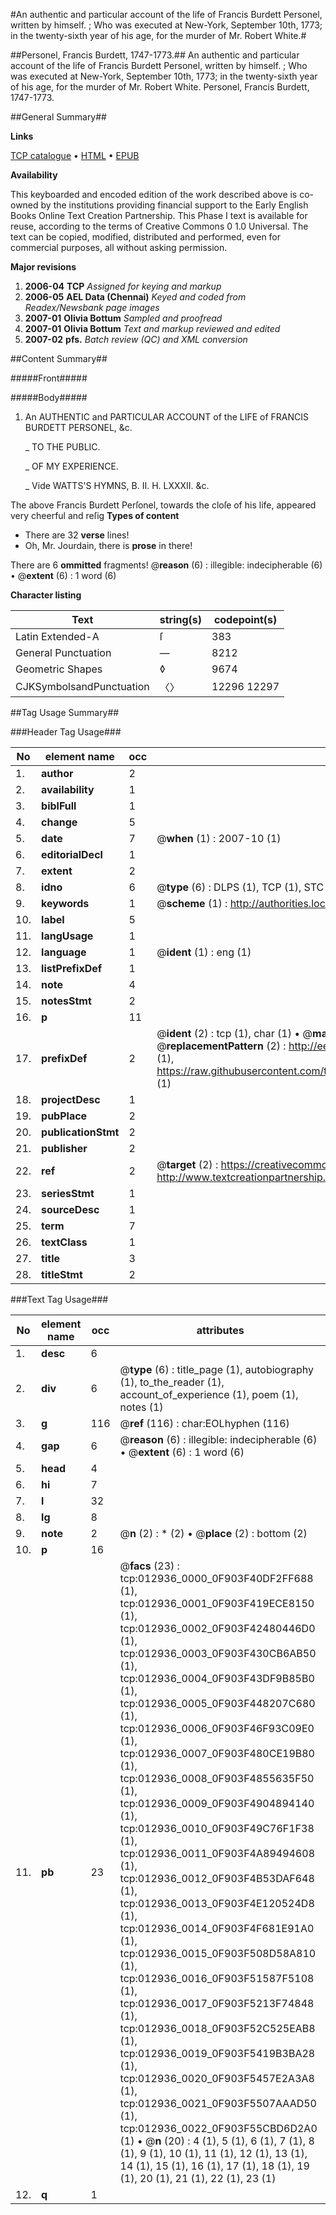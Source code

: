 #An authentic and particular account of the life of Francis Burdett Personel, written by himself. ; Who was executed at New-York, September 10th, 1773; in the twenty-sixth year of his age, for the murder of Mr. Robert White.#

##Personel, Francis Burdett, 1747-1773.##
An authentic and particular account of the life of Francis Burdett Personel, written by himself. ; Who was executed at New-York, September 10th, 1773; in the twenty-sixth year of his age, for the murder of Mr. Robert White.
Personel, Francis Burdett, 1747-1773.

##General Summary##

**Links**

[TCP catalogue](http://www.ota.ox.ac.uk/tcp/)  • 
[HTML](http://tei.it.ox.ac.uk/tcp/Texts-HTML/free/N10/N10180.html)  • 
[EPUB](http://tei.it.ox.ac.uk/tcp/Texts-EPUB/free/N10/N10180.epub)

**Availability**

This keyboarded and encoded edition of the
	       work described above is co-owned by the institutions
	       providing financial support to the Early English Books
	       Online Text Creation Partnership. This Phase I text is
	       available for reuse, according to the terms of Creative
	       Commons 0 1.0 Universal. The text can be copied,
	       modified, distributed and performed, even for
	       commercial purposes, all without asking permission.

**Major revisions**

1. __2006-04__ __TCP__ *Assigned for keying and markup*
1. __2006-05__ __AEL Data (Chennai)__ *Keyed and coded from Readex/Newsbank page images*
1. __2007-01__ __Olivia Bottum__ *Sampled and proofread*
1. __2007-01__ __Olivia Bottum__ *Text and markup reviewed and edited*
1. __2007-02__ __pfs.__ *Batch review (QC) and XML conversion*

##Content Summary##

#####Front#####

#####Body#####

1. An AUTHENTIC and PARTICULAR ACCOUNT of the LIFE of FRANCIS BURDETT PERSONEL, &c.

    _ TO THE PUBLIC.

    _ OF MY EXPERIENCE.

    _ Vide WATTS'S HYMNS, B. II. H. LXXXII. &c.

The above Francis Burdett Perſonel, towards the cloſe of his life, appeared very cheerful and reſig
**Types of content**

  * There are 32 **verse** lines!
  * Oh, Mr. Jourdain, there is **prose** in there!

There are 6 **ommitted** fragments! 
 @__reason__ (6) : illegible: indecipherable (6)  •  @__extent__ (6) : 1 word (6)

**Character listing**


|Text|string(s)|codepoint(s)|
|---|---|---|
|Latin Extended-A|ſ|383|
|General Punctuation|—|8212|
|Geometric Shapes|◊|9674|
|CJKSymbolsandPunctuation|〈〉|12296 12297|

##Tag Usage Summary##

###Header Tag Usage###

|No|element name|occ|attributes|
|---|---|---|---|
|1.|__author__|2||
|2.|__availability__|1||
|3.|__biblFull__|1||
|4.|__change__|5||
|5.|__date__|7| @__when__ (1) : 2007-10 (1)|
|6.|__editorialDecl__|1||
|7.|__extent__|2||
|8.|__idno__|6| @__type__ (6) : DLPS (1), TCP (1), STC (1), NOTIS (1), IMAGE-SET (1), EVANS-CITATION (1)|
|9.|__keywords__|1| @__scheme__ (1) : http://authorities.loc.gov/ (1)|
|10.|__label__|5||
|11.|__langUsage__|1||
|12.|__language__|1| @__ident__ (1) : eng (1)|
|13.|__listPrefixDef__|1||
|14.|__note__|4||
|15.|__notesStmt__|2||
|16.|__p__|11||
|17.|__prefixDef__|2| @__ident__ (2) : tcp (1), char (1)  •  @__matchPattern__ (2) : ([0-9\-]+):([0-9IVX]+) (1), (.+) (1)  •  @__replacementPattern__ (2) : http://eebo.chadwyck.com/downloadtiff?vid=$1&page=$2 (1), https://raw.githubusercontent.com/textcreationpartnership/Texts/master/tcpchars.xml#$1 (1)|
|18.|__projectDesc__|1||
|19.|__pubPlace__|2||
|20.|__publicationStmt__|2||
|21.|__publisher__|2||
|22.|__ref__|2| @__target__ (2) : https://creativecommons.org/publicdomain/zero/1.0/ (1), http://www.textcreationpartnership.org/docs/. (1)|
|23.|__seriesStmt__|1||
|24.|__sourceDesc__|1||
|25.|__term__|7||
|26.|__textClass__|1||
|27.|__title__|3||
|28.|__titleStmt__|2||


###Text Tag Usage###

|No|element name|occ|attributes|
|---|---|---|---|
|1.|__desc__|6||
|2.|__div__|6| @__type__ (6) : title_page (1), autobiography (1), to_the_reader (1), account_of_experience (1), poem (1), notes (1)|
|3.|__g__|116| @__ref__ (116) : char:EOLhyphen (116)|
|4.|__gap__|6| @__reason__ (6) : illegible: indecipherable (6)  •  @__extent__ (6) : 1 word (6)|
|5.|__head__|4||
|6.|__hi__|7||
|7.|__l__|32||
|8.|__lg__|8||
|9.|__note__|2| @__n__ (2) : * (2)  •  @__place__ (2) : bottom (2)|
|10.|__p__|16||
|11.|__pb__|23| @__facs__ (23) : tcp:012936_0000_0F903F40DF2FF688 (1), tcp:012936_0001_0F903F419ECE8150 (1), tcp:012936_0002_0F903F42480446D0 (1), tcp:012936_0003_0F903F430CB6AB50 (1), tcp:012936_0004_0F903F43DF9B85B0 (1), tcp:012936_0005_0F903F448207C680 (1), tcp:012936_0006_0F903F46F93C09E0 (1), tcp:012936_0007_0F903F480CE19B80 (1), tcp:012936_0008_0F903F4855635F50 (1), tcp:012936_0009_0F903F4904894140 (1), tcp:012936_0010_0F903F49C76F1F38 (1), tcp:012936_0011_0F903F4A89494608 (1), tcp:012936_0012_0F903F4B53DAF648 (1), tcp:012936_0013_0F903F4E120524D8 (1), tcp:012936_0014_0F903F4F681E91A0 (1), tcp:012936_0015_0F903F508D58A810 (1), tcp:012936_0016_0F903F51587F5108 (1), tcp:012936_0017_0F903F5213F74848 (1), tcp:012936_0018_0F903F52C525EAB8 (1), tcp:012936_0019_0F903F5419B3BA28 (1), tcp:012936_0020_0F903F5457E2A3A8 (1), tcp:012936_0021_0F903F5507AAAD50 (1), tcp:012936_0022_0F903F55CBD6D2A0 (1)  •  @__n__ (20) : 4 (1), 5 (1), 6 (1), 7 (1), 8 (1), 9 (1), 10 (1), 11 (1), 12 (1), 13 (1), 14 (1), 15 (1), 16 (1), 17 (1), 18 (1), 19 (1), 20 (1), 21 (1), 22 (1), 23 (1)|
|12.|__q__|1||
